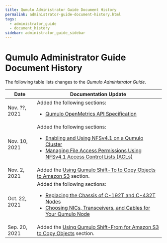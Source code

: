 ```yaml
---
title: Qumulo Administrator Guide Document History
permalink: administrator-guide-document-history.html
tags:
  - administrator_guide
  - document_history
sidebar: administrator_guide_sidebar
---
```


# Qumulo Administrator Guide Document History

The following table lists changes to the _Qumulo Administrator Guide_.

<table>
  <thead>
    <tr>
      <th>Date</th>
      <th>Documentation Update</th>
    </tr>
  </thead>
  <tbody>
    <tr>
      <td>Nov. ??, 2021</td>
      <td>Added the following sections:
          <ul>
            <li><a href="/openmetrics-api-specification.html">Qumulo OpenMetrics API Specification</a></li>
          </ul>
      </td>
    </tr>
    <tr>
      <td>Nov. 10, 2021</td>
      <td>Added the following sections:
          <ul>
            <li><a href="/nfsv4.1-enabling-using.html">Enabling and Using NFSv4.1 on a Qumulo Cluster</a></li>
            <li><a href="/nfsv4.1-auth-sys-acls.html">Managing File Access Permissions Using NFSv4.1 Access Control Lists (ACLs)</a></li>
          </ul>
      </td>
    </tr>
    <tr>
      <td>Nov. 2, 2021</td>
      <td>Added the <a href="/shift-from-s3.html">Using Qumulo Shift-To to Copy Objects to Amazon S3</a> section.</td>
    </tr>
    <tr>
      <td>Oct. 22, 2021</td>
      <td>Added the following sections:
        <ul>
          <li><a href="/c-192t-c-432t-chassis-replacement.html">Replacing the Chassis of C-192T and C-432T Nodes</a></li>
          <li><a href="/nics-transceivers-cables.html">Choosing NICs, Transceivers, and Cables for Your Qumulo Node</a></li>
        </ul>
      </td>
    </tr>
    <tr>
      <td>Sep. 20, 2021</td>
      <td>Added the <a href="/shift-from-s3.html">Using Qumulo Shift-From for Amazon S3 to Copy Objects</a> section.</td>
    </tr>
  </tbody>
</table>
